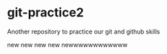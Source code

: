# git-practice2
Another repository to practice our git and github skills

new new new new newwwwwwwwwwww
